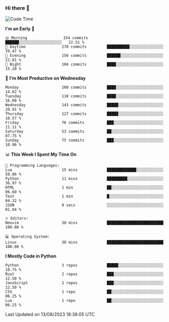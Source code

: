 ### Hi there 👋
<!--START_SECTION:waka-->
![Code Time](http://img.shields.io/badge/Code%20Time-135%20hrs%2011%20mins-blue)

**I'm an Early 🐤** 

```text
🌞 Morning                154 commits         ██████░░░░░░░░░░░░░░░░░░░   22.51 % 
🌆 Daytime                270 commits         ██████████░░░░░░░░░░░░░░░   39.47 % 
🌃 Evening                156 commits         ██████░░░░░░░░░░░░░░░░░░░   22.81 % 
🌙 Night                  104 commits         ████░░░░░░░░░░░░░░░░░░░░░   15.20 % 
```
📅 **I'm Most Productive on Wednesday** 

```text
Monday                   100 commits         ████░░░░░░░░░░░░░░░░░░░░░   14.62 % 
Tuesday                  110 commits         ████░░░░░░░░░░░░░░░░░░░░░   16.08 % 
Wednesday                143 commits         █████░░░░░░░░░░░░░░░░░░░░   20.91 % 
Thursday                 127 commits         █████░░░░░░░░░░░░░░░░░░░░   18.57 % 
Friday                   76 commits          ███░░░░░░░░░░░░░░░░░░░░░░   11.11 % 
Saturday                 53 commits          ██░░░░░░░░░░░░░░░░░░░░░░░   07.75 % 
Sunday                   75 commits          ███░░░░░░░░░░░░░░░░░░░░░░   10.96 % 
```


📊 **This Week I Spent My Time On** 

```text
💬 Programming Languages: 
Lua                      15 mins             █████████████░░░░░░░░░░░░   50.06 % 
Python                   11 mins             █████████░░░░░░░░░░░░░░░░   36.97 % 
HTML                     1 min               ██░░░░░░░░░░░░░░░░░░░░░░░   06.60 % 
Text                     1 min               █░░░░░░░░░░░░░░░░░░░░░░░░   04.32 % 
JSON                     0 secs              ░░░░░░░░░░░░░░░░░░░░░░░░░   01.94 % 

🔥 Editors: 
Neovim                   30 mins             █████████████████████████   100.00 % 

💻 Operating System: 
Linux                    30 mins             █████████████████████████   100.00 % 
```

**I Mostly Code in Python** 

```text
Python                   3 repos             █████░░░░░░░░░░░░░░░░░░░░   18.75 % 
Rust                     2 repos             ███░░░░░░░░░░░░░░░░░░░░░░   12.50 % 
JavaScript               2 repos             ███░░░░░░░░░░░░░░░░░░░░░░   12.50 % 
CSS                      1 repo              ██░░░░░░░░░░░░░░░░░░░░░░░   06.25 % 
Lua                      1 repo              ██░░░░░░░░░░░░░░░░░░░░░░░   06.25 % 
```




 Last Updated on 13/08/2023 18:38:05 UTC
<!--END_SECTION:waka-->

<!--
**YoganshSharma/YoganshSharma** is a ✨ _special_ ✨ repository because its `README.md` (this file) appears on your GitHub profile.

Here are some ideas to get you started:

- 🔭 I’m currently working on ...
- 🌱 I’m currently learning ...
- 👯 I’m looking to collaborate on ...
- 🤔 I’m looking for help with ...
- 💬 Ask me about ...
- 📫 How to reach me: ...
- 😄 Pronouns: ...
- ⚡ Fun fact: ...
-->
